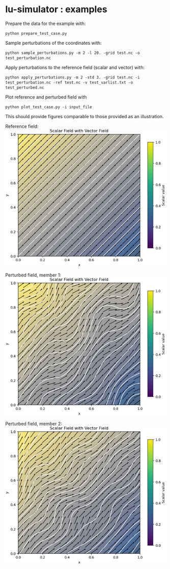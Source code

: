# lu-simulator : examples


Prepare the data for the example with:

```
python prepare_test_case.py
```


Sample perturbations of the coordinates with:

```
python sample_perturbations.py -m 2 -l 20. -grid test.nc -o test_perturbation.nc
```


Apply perturbations to the reference field (scalar and vector) with:

```
python apply_perturbations.py -m 2 -std 3. -grid test.nc -i test_perturbation.nc -ref test.nc -v test_varlist.txt -o test_perturbed.nc
```


Plot reference and perturbed field with

```
python plot_test_case.py -i input_file
```

This should provide figures comparable to those provided as an illustration.

Reference field:
![plot](test.nc.png)

Perturbed field, member 1:
![plot](001test_perturbed.nc.png)

Perturbed field, member 2:
![plot](002test_perturbed.nc.png)
